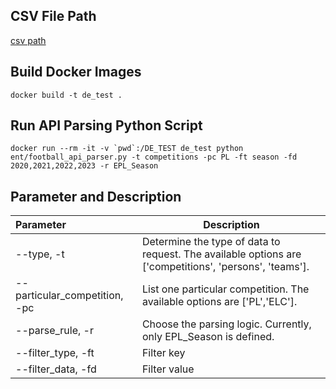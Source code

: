 ## CSV File Path
[csv path](https://github.com/mou-tw/DE_test/blob/main/files/20240713/EPL_Season.csv)


## Build Docker Images
```
docker build -t de_test . 
```

## Run API Parsing Python Script
```
docker run --rm -it -v `pwd`:/DE_TEST de_test python ent/football_api_parser.py -t competitions -pc PL -ft season -fd 2020,2021,2022,2023 -r EPL_Season
```

## Parameter and Description
| Parameter | Description | 
| :--- | ---- | 
| --type, -t |  Determine the type of data to request. The available options are ['competitions', 'persons', 'teams'].|  
| --particular_competition, -pc | List one particular competition. The available options are ['PL','ELC']. |  
| --parse_rule, -r | Choose the parsing logic. Currently, only EPL_Season is defined. |  
| --filter_type, -ft | Filter key |
| --filter_data, -fd | Filter value |  

